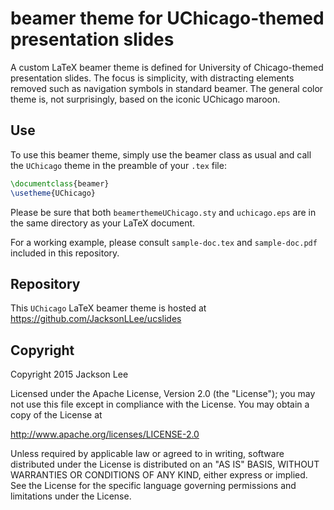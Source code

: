 beamer theme for UChicago-themed presentation slides
====================================================

A custom LaTeX beamer theme is defined for University of Chicago-themed
presentation slides. The focus is simplicity, with distracting elements
removed such as navigation symbols in standard beamer. The general
color theme is, not surprisingly, based on the iconic UChicago maroon.

Use
---

To use this beamer theme, simply use the beamer class as usual and
call the `UChicago` theme in the preamble of your `.tex` file:

~~~ latex
\documentclass{beamer}
\usetheme{UChicago}
~~~

Please be sure that both `beamerthemeUChicago.sty` and `uchicago.eps`
are in the same directory as your LaTeX document.

For a working example, please consult `sample-doc.tex` and `sample-doc.pdf`
included in this repository.


Repository
----------

This `UChicago` LaTeX beamer theme is hosted at https://github.com/JacksonLLee/ucslides


Copyright
---------

Copyright 2015 Jackson Lee

Licensed under the Apache License, Version 2.0 (the "License");
you may not use this file except in compliance with the License.
You may obtain a copy of the License at

 http://www.apache.org/licenses/LICENSE-2.0

Unless required by applicable law or agreed to in writing, software
distributed under the License is distributed on an "AS IS" BASIS,
WITHOUT WARRANTIES OR CONDITIONS OF ANY KIND, either express or implied.
See the License for the specific language governing permissions and
limitations under the License.

